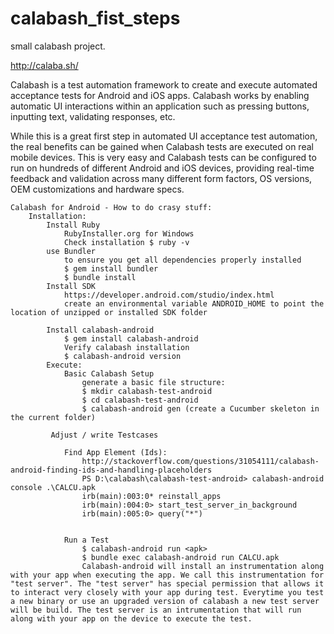 # calabash_fist_steps
small calabash project.

http://calaba.sh/

Calabash is a test automation framework to create and execute automated acceptance tests for Android and iOS apps. Calabash works by enabling automatic UI interactions within an application such as pressing buttons, inputting text, validating responses, etc.

While this is a great first step in automated UI acceptance test automation, the real benefits can be gained when Calabash tests are executed on real mobile devices. This is very easy and Calabash tests can be configured to run on hundreds of different Android and iOS devices, providing real-time feedback and validation across many different form factors, OS versions, OEM customizations and hardware specs.


    Calabash for Android - How to do crasy stuff:
        Installation:
            Install Ruby
                RubyInstaller.org for Windows
                Check installation $ ruby -v
            use Bundler
                to ensure you get all dependencies properly installed
                $ gem install bundler
                $ bundle install
            Install SDK
                https://developer.android.com/studio/index.html
                create an environmental variable ANDROID_HOME to point the location of unzipped or installed SDK folder

            Install calabash-android
                $ gem install calabash-android
                Verify calabash installation
                $ calabash-android version
            Execute:
                Basic Calabash Setup
                    generate a basic file structure:
                    $ mkdir calabash-test-android
                    $ cd calabash-test-android
                    $ calabash-android gen (create a Cucumber skeleton in the current folder)

             Adjust / write Testcases

                Find App Element (Ids):
                    http://stackoverflow.com/questions/31054111/calabash-android-finding-ids-and-handling-placeholders
                    PS D:\calabash\calabash-test-android> calabash-android console .\CALCU.apk
                    irb(main):003:0* reinstall_apps
                    irb(main):004:0> start_test_server_in_background
                    irb(main):005:0> query("*")


                Run a Test
                    $ calabash-android run <apk>
                    $ bundle exec calabash-android run CALCU.apk
                    Calabash-android will install an instrumentation along with your app when executing the app. We call this instrumentation for "test server". The "test server" has special permission that allows it to interact very closely with your app during test. Everytime you test a new binary or use an upgraded version of calabash a new test server will be build. The test server is an intrumentation that will run along with your app on the device to execute the test.
